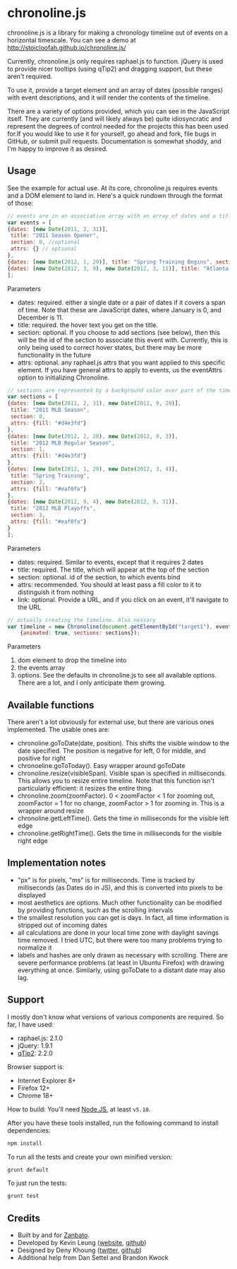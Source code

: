 chronoline.js
=============

chronoline.js is a library for making a chronology timeline out of events on a horizontal timescale. You can see a demo at http://stoicloofah.github.io/chronoline.js/

Currently, chronoline.js only requires raphael.js to function. jQuery is used to provide nicer tooltips (using qTip2) and dragging support, but these aren't required.

To use it, provide a target element and an array of dates (possible ranges) with event descriptions, and it will render the contents of the timeline.

There are a variety of options provided, which you can see in the JavaScript itself. They are currently (and will likely always be) quite idiosyncratic and represent the degrees of control needed for the projects this has been used for.If you would like to use it for yourself, go ahead and fork, file bugs in GitHub, or submit pull requests. Documentation is somewhat shoddy, and I'm happy to improve it as desired.

Usage
-----
See the example for actual use. At its core, chronoline.js requires events and a DOM element to land in. Here's a quick rundown through the format of those:
```javascript
// events are in an associative array with an array of dates and a title that are the actual dots and bars in the timeline
var events = [
{dates: [new Date(2011, 2, 31)],
 title: "2011 Season Opener",
 section: 0, //optional
 attrs: {} // optional
},
{dates: [new Date(2012, 1, 29)], title: "Spring Training Begins", section: 2},
{dates: [new Date(2012, 3, 9), new Date(2012, 3, 11)], title: "Atlanta Braves @ Houston Astros", section: 1}
];
```

Parameters
* dates: required. either a single date or a pair of dates if it covers a span of time. Note that these are JavaScript dates, where January is 0, and December is 11.
* title: required. the hover text you get on the title.
* section: optional. If you choose to add sections (see below), then this will be the id of the section to associate this event with. Currently, this is only being used to correct hover states, but there may be more functionality in the future
* attrs: optional. any raphael.js attrs that you want applied to this specific element. If you have general attrs to apply to events, us the eventAttrs option to initializing Chronoline.

```javascript
// sections are represented by a background color over part of the timeline. They are optional
var sections = [
{dates: [new Date(2011, 2, 31), new Date(2011, 9, 28)],
 title: "2011 MLB Season",
 section: 0,
 attrs: {fill: "#d4e3fd"}
},
{dates: [new Date(2012, 2, 28), new Date(2012, 9, 3)],
 title: "2012 MLB Regular Season",
 section: 1,
 attrs: {fill: "#d4e3fd"}
},
{dates: [new Date(2012, 1, 29), new Date(2012, 3, 4)],
 title: "Spring Training",
 section: 2,
 attrs: {fill: "#eaf0fa"}
},
{dates: [new Date(2012, 9, 4), new Date(2012, 9, 31)],
 title: "2012 MLB Playoffs",
 section: 3,
 attrs: {fill: "#eaf0fa"}
}
];
```

Parameters
* dates: required. Similar to events, except that it requires 2 dates
* title: required. The title, which will appear at the top of the section
* section: optional. id of the section, to which events bind
* attrs: recommended. You should at least pass a fill color to it to distinguish it from nothing
* link: optional. Provide a URL, and if you click on an event, it'll navigate to the URL

```javascript
// actually creating the timeline. Also nessary
var timeline = new Chronoline(document.getElementById("target1"), events,
    {animated: true, sections: sections});
```

Parameters
1. dom element to drop the timeline into
2. the events array
3. options. See the defaults in chronoline.js to see all available options. There are a lot, and I only anticipate them growing.

Available functions
-------------------
There aren't a lot obviously for external use, but there are various ones implemented. The usable ones are:
* chronoline.goToDate(date, position). This shifts the visible window to the date specified. The position is negative for left, 0 for middle, and positive for right
* chronoeline.goToToday(). Easy wrapper around goToDate
* chronoline.resize(visibleSpan). Visible span is specified in milliseconds. This allows you to resize entire timeline. Note that this function isn't particularly efficient: it resizes the entire thing.
* chronoline.zoom(zoomFactor). 0 < zoomFactor < 1 for zooming out, zoomFactor = 1 for no change, zoomFactor > 1 for zooming in. This is a wrapper around resize
* chronoline.getLeftTime(). Gets the time in milliseconds for the visible left edge
* chronoline.getRightTime(). Gets the time in milliseconds for the visible right edge

Implementation notes
--------------------
* "px" is for pixels, "ms" is for milliseconds. Time is tracked by milliseconds (as Dates do in JS), and this is converted into pixels to be displayed
* most aesthetics are options. Much other functionality can be modified by providing functions, such as the scrolling intervals
* the smallest resolution you can get is days. In fact, all time information is stripped out of incoming dates
* all calculations are done in your local time zone with daylight savings time removed. I tried UTC, but there were too many problems trying to normalize it
* labels and hashes are only drawn as necessary with scrolling. There are severe performance problems (at least in Ubuntu Firefox) with drawing everything at once. Similarly, using goToDate to a distant date may also lag.

Support
-------
I mostly don't know what versions of various components are required. So far, I have used:
* raphael.js: 2.1.0
* jQuery: 1.9.1
* [qTip2](http://qtip2.com/): 2.2.0

Browser support is:
* Internet Explorer 8+
* Firefox 12+
* Chrome 18+

How to build:
You'll need [Node.JS](https://nodejs.org/en/), at least `v5.10`.

After you have these tools installed, run the following command to install dependencies:
```bash
npm install
```
To run all the tests and create your own minified version:
```bash
grunt default
```
To just run the tests:
```bash
grunt test
```

Credits
-------
* Built by and for [Zanbato](https://www.zanbato.com).
* Developed by Kevin Leung ([website](http://kevinleung.com), [github](https://github.com/StoicLoofah))
* Designed by Deny Khoung ([twitter](http://twitter.com/#!/denykhoung), [github](https://github.com/denyk))
* Additional help from Dan Settel and Brandon Kwock
